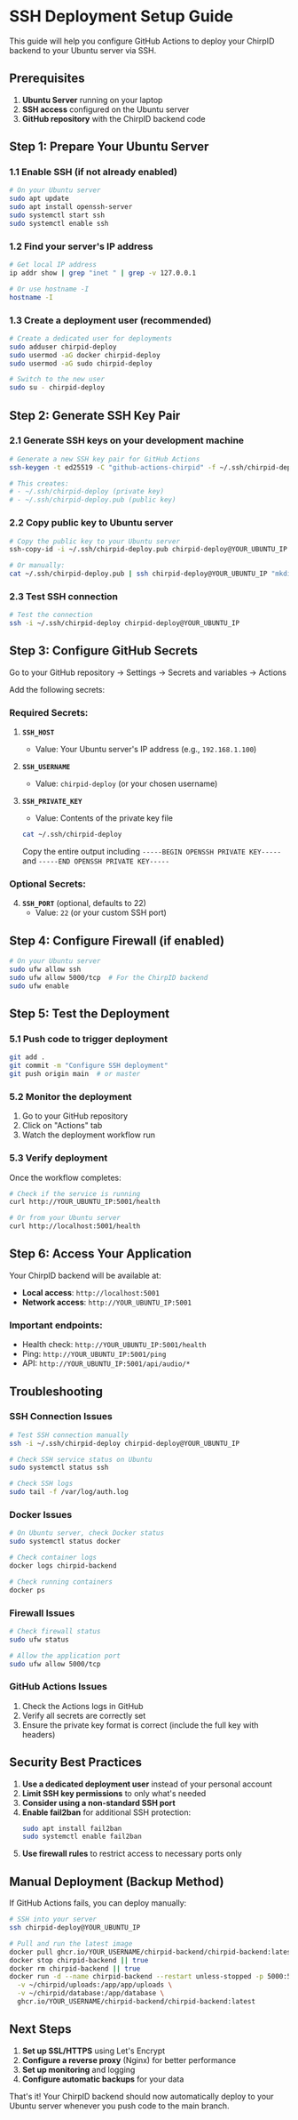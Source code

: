 # SSH Deployment Setup Guide

This guide will help you configure GitHub Actions to deploy your ChirpID backend to your Ubuntu server via SSH.

## Prerequisites

1. **Ubuntu Server** running on your laptop
2. **SSH access** configured on the Ubuntu server
3. **GitHub repository** with the ChirpID backend code

## Step 1: Prepare Your Ubuntu Server

### 1.1 Enable SSH (if not already enabled)

```bash
# On your Ubuntu server
sudo apt update
sudo apt install openssh-server
sudo systemctl start ssh
sudo systemctl enable ssh
```

### 1.2 Find your server's IP address

```bash
# Get local IP address
ip addr show | grep "inet " | grep -v 127.0.0.1

# Or use hostname -I
hostname -I
```

### 1.3 Create a deployment user (recommended)

```bash
# Create a dedicated user for deployments
sudo adduser chirpid-deploy
sudo usermod -aG docker chirpid-deploy
sudo usermod -aG sudo chirpid-deploy

# Switch to the new user
sudo su - chirpid-deploy
```

## Step 2: Generate SSH Key Pair

### 2.1 Generate SSH keys on your development machine

```bash
# Generate a new SSH key pair for GitHub Actions
ssh-keygen -t ed25519 -C "github-actions-chirpid" -f ~/.ssh/chirpid-deploy

# This creates:
# - ~/.ssh/chirpid-deploy (private key)
# - ~/.ssh/chirpid-deploy.pub (public key)
```

### 2.2 Copy public key to Ubuntu server

```bash
# Copy the public key to your Ubuntu server
ssh-copy-id -i ~/.ssh/chirpid-deploy.pub chirpid-deploy@YOUR_UBUNTU_IP

# Or manually:
cat ~/.ssh/chirpid-deploy.pub | ssh chirpid-deploy@YOUR_UBUNTU_IP "mkdir -p ~/.ssh && **cat** >> ~/.ssh/authorized_keys"
```

### 2.3 Test SSH connection

```bash
# Test the connection
ssh -i ~/.ssh/chirpid-deploy chirpid-deploy@YOUR_UBUNTU_IP
```

## Step 3: Configure GitHub Secrets

Go to your GitHub repository → Settings → Secrets and variables → Actions

Add the following secrets:

### Required Secrets:

1. **`SSH_HOST`**

   - Value: Your Ubuntu server's IP address (e.g., `192.168.1.100`)

2. **`SSH_USERNAME`**

   - Value: `chirpid-deploy` (or your chosen username)

3. **`SSH_PRIVATE_KEY`**
   - Value: Contents of the private key file
   ```bash
   cat ~/.ssh/chirpid-deploy
   ```
   Copy the entire output including `-----BEGIN OPENSSH PRIVATE KEY-----` and `-----END OPENSSH PRIVATE KEY-----`

### Optional Secrets:

4. **`SSH_PORT`** (optional, defaults to 22)
   - Value: `22` (or your custom SSH port)

## Step 4: Configure Firewall (if enabled)

```bash
# On your Ubuntu server
sudo ufw allow ssh
sudo ufw allow 5000/tcp  # For the ChirpID backend
sudo ufw enable
```

## Step 5: Test the Deployment

### 5.1 Push code to trigger deployment

```bash
git add .
git commit -m "Configure SSH deployment"
git push origin main  # or master
```

### 5.2 Monitor the deployment

1. Go to your GitHub repository
2. Click on "Actions" tab
3. Watch the deployment workflow run

### 5.3 Verify deployment

Once the workflow completes:

```bash
# Check if the service is running
curl http://YOUR_UBUNTU_IP:5001/health

# Or from your Ubuntu server
curl http://localhost:5001/health
```

## Step 6: Access Your Application

Your ChirpID backend will be available at:

- **Local access**: `http://localhost:5001`
- **Network access**: `http://YOUR_UBUNTU_IP:5001`

### Important endpoints:

- Health check: `http://YOUR_UBUNTU_IP:5001/health`
- Ping: `http://YOUR_UBUNTU_IP:5001/ping`
- API: `http://YOUR_UBUNTU_IP:5001/api/audio/*`

## Troubleshooting

### SSH Connection Issues

```bash
# Test SSH connection manually
ssh -i ~/.ssh/chirpid-deploy chirpid-deploy@YOUR_UBUNTU_IP

# Check SSH service status on Ubuntu
sudo systemctl status ssh

# Check SSH logs
sudo tail -f /var/log/auth.log
```

### Docker Issues

```bash
# On Ubuntu server, check Docker status
sudo systemctl status docker

# Check container logs
docker logs chirpid-backend

# Check running containers
docker ps
```

### Firewall Issues

```bash
# Check firewall status
sudo ufw status

# Allow the application port
sudo ufw allow 5000/tcp
```

### GitHub Actions Issues

1. Check the Actions logs in GitHub
2. Verify all secrets are correctly set
3. Ensure the private key format is correct (include the full key with headers)

## Security Best Practices

1. **Use a dedicated deployment user** instead of your personal account
2. **Limit SSH key permissions** to only what's needed
3. **Consider using a non-standard SSH port**
4. **Enable fail2ban** for additional SSH protection:
   ```bash
   sudo apt install fail2ban
   sudo systemctl enable fail2ban
   ```
5. **Use firewall rules** to restrict access to necessary ports only

## Manual Deployment (Backup Method)

If GitHub Actions fails, you can deploy manually:

```bash
# SSH into your server
ssh chirpid-deploy@YOUR_UBUNTU_IP

# Pull and run the latest image
docker pull ghcr.io/YOUR_USERNAME/chirpid-backend/chirpid-backend:latest
docker stop chirpid-backend || true
docker rm chirpid-backend || true
docker run -d --name chirpid-backend --restart unless-stopped -p 5000:5001 \
  -v ~/chirpid/uploads:/app/app/uploads \
  -v ~/chirpid/database:/app/database \
  ghcr.io/YOUR_USERNAME/chirpid-backend/chirpid-backend:latest
```

## Next Steps

1. **Set up SSL/HTTPS** using Let's Encrypt
2. **Configure a reverse proxy** (Nginx) for better performance
3. **Set up monitoring** and logging
4. **Configure automatic backups** for your data

That's it! Your ChirpID backend should now automatically deploy to your Ubuntu server whenever you push code to the main branch.
